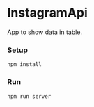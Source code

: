 # InstagramApi
App to show data in table. 
### Setup
```shell
npm install
```
### Run
```bash
npm run server
```